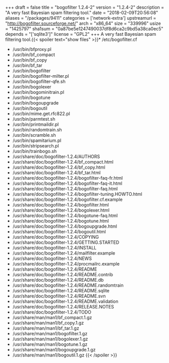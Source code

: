 +++
draft = false
title = "bogofilter 1.2.4-2"
version = "1.2.4-2"
description = "A very fast Bayesian spam filtering tool."
date = "2018-02-09T20:56:08"
aliases = "/packages/9411"
categories = ['network-extra']
upstreamurl = "http://bogofilter.sourceforge.net/"
arch = "x86_64"
size = "339996"
usize = "1425797"
sha1sum = "0a87be5e1247490037df8d6ca2c9bd5a38ca0ec5"
depends = "['sqlite3']"
license = "GPL2"
+++
A very fast Bayesian spam filtering tool.{{< spoiler text="show files" >}}* /etc/bogofilter.cf
* /usr/bin/bfproxy.pl
* /usr/bin/bf_compact
* /usr/bin/bf_copy
* /usr/bin/bf_tar
* /usr/bin/bogofilter
* /usr/bin/bogofilter-milter.pl
* /usr/bin/bogofilter-qfe.sh
* /usr/bin/bogolexer
* /usr/bin/bogominitrain.pl
* /usr/bin/bogotune
* /usr/bin/bogoupgrade
* /usr/bin/bogoutil
* /usr/bin/mime.get.rfc822.pl
* /usr/bin/parmtest.sh
* /usr/bin/printmaildir.pl
* /usr/bin/randomtrain.sh
* /usr/bin/scramble.sh
* /usr/bin/spamitarium.pl
* /usr/bin/stripsearch.pl
* /usr/bin/trainbogo.sh
* /usr/share/doc/bogofilter-1.2.4/AUTHORS
* /usr/share/doc/bogofilter-1.2.4/bf_compact.html
* /usr/share/doc/bogofilter-1.2.4/bf_copy.html
* /usr/share/doc/bogofilter-1.2.4/bf_tar.html
* /usr/share/doc/bogofilter-1.2.4/bogofilter-faq-fr.html
* /usr/share/doc/bogofilter-1.2.4/bogofilter-faq-it.html
* /usr/share/doc/bogofilter-1.2.4/bogofilter-faq.html
* /usr/share/doc/bogofilter-1.2.4/bogofilter-tuning.HOWTO.html
* /usr/share/doc/bogofilter-1.2.4/bogofilter.cf.example
* /usr/share/doc/bogofilter-1.2.4/bogofilter.html
* /usr/share/doc/bogofilter-1.2.4/bogolexer.html
* /usr/share/doc/bogofilter-1.2.4/bogotune-faq.html
* /usr/share/doc/bogofilter-1.2.4/bogotune.html
* /usr/share/doc/bogofilter-1.2.4/bogoupgrade.html
* /usr/share/doc/bogofilter-1.2.4/bogoutil.html
* /usr/share/doc/bogofilter-1.2.4/COPYING
* /usr/share/doc/bogofilter-1.2.4/GETTING.STARTED
* /usr/share/doc/bogofilter-1.2.4/INSTALL
* /usr/share/doc/bogofilter-1.2.4/mailfilter.example
* /usr/share/doc/bogofilter-1.2.4/NEWS
* /usr/share/doc/bogofilter-1.2.4/procmailrc.example
* /usr/share/doc/bogofilter-1.2.4/README
* /usr/share/doc/bogofilter-1.2.4/README.contrib
* /usr/share/doc/bogofilter-1.2.4/README.db
* /usr/share/doc/bogofilter-1.2.4/README.randomtrain
* /usr/share/doc/bogofilter-1.2.4/README.sqlite
* /usr/share/doc/bogofilter-1.2.4/README.svn
* /usr/share/doc/bogofilter-1.2.4/README.validation
* /usr/share/doc/bogofilter-1.2.4/RELEASE.NOTES
* /usr/share/doc/bogofilter-1.2.4/TODO
* /usr/share/man/man1/bf_compact.1.gz
* /usr/share/man/man1/bf_copy.1.gz
* /usr/share/man/man1/bf_tar.1.gz
* /usr/share/man/man1/bogofilter.1.gz
* /usr/share/man/man1/bogolexer.1.gz
* /usr/share/man/man1/bogotune.1.gz
* /usr/share/man/man1/bogoupgrade.1.gz
* /usr/share/man/man1/bogoutil.1.gz
{{< /spoiler >}}